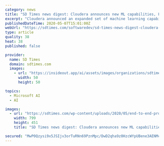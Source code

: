 ```yaml
---
category: news
title: "SD Times news digest: Cloudera announces new ML capabilities, Flutter 1.17 released, and Tableau 2020.2"
excerpt: "Cloudera announced an expanded set of machine learning capabilities is now available in the Cloudera Machine Learning (CML). Capabilities include new MLOps features and Cloudera SDX for models. “Data scientists,"
publishedDateTime: 2020-05-07T15:01:00Z
webUrl: "https://sdtimes.com/softwaredev/sd-times-news-digest-cloudera-announces-new-ml-capabilities-flutter-1-17-released-and-tableau-2020-2/"
type: article
quality: 38
heat: 38
published: false

provider:
  name: SD Times
  domain: sdtimes.com
  images:
    - url: "https://insideout.app/ai/assets/images/organizations/sdtimes.com-50x50.jpg"
      width: 50
      height: 50

topics:
  - Microsoft AI
  - AI

images:
  - url: "https://sdtimes.com/wp-content/uploads/2020/05/end-to-end-production-workflows-in-cml.png"
    width: 799
    height: 451
    title: "SD Times news digest: Cloudera announces new ML capabilities, Flutter 1.17 released, and Tableau 2020.2"

secured: "MwP0Qzysi9x5JSIjv3orTuRNn69PznMpc/DwD2qha9z0HzcWYpUBene3AENMcjfCQrRRjFQ+mzVGxzXMbwA13b4FAaZNAHuvUfn3WcXLbD+HG5tXzlBu48eb8h1l+mf3xUZPP84c40j/YSr/bxnDMoxFPGkC9zH73yAGIjG3s/pVD545DniDuzbU3KowG8B+EcSW9r1WymGDInFi2kqF78IOTN7F6eHMNVxuzyFpnc/BD5EwbZp2cx16T791U0xsnU+6MusctXpGVmabsWZtOewsTOUaw52coZG/czMim/VRL2EFEDr8p4i1RHrBz02pfxMfL3bKa03mt8md8OLKiMoAoL+3mVkRfu36DKZjtspoTfu4szCMRkkelG85Bahz5t2huqG4MZvQybgnhYoUt5CYgo67yaAFTGqZlRcrkdG7oTE08gYtcT3Hv6CbrH725lQnqfbS71ni26c7RR6e4j34XEAo06dx43KGyo2w0yg=;8d4SHUYqijvI16KybjwEQQ=="
---
```


